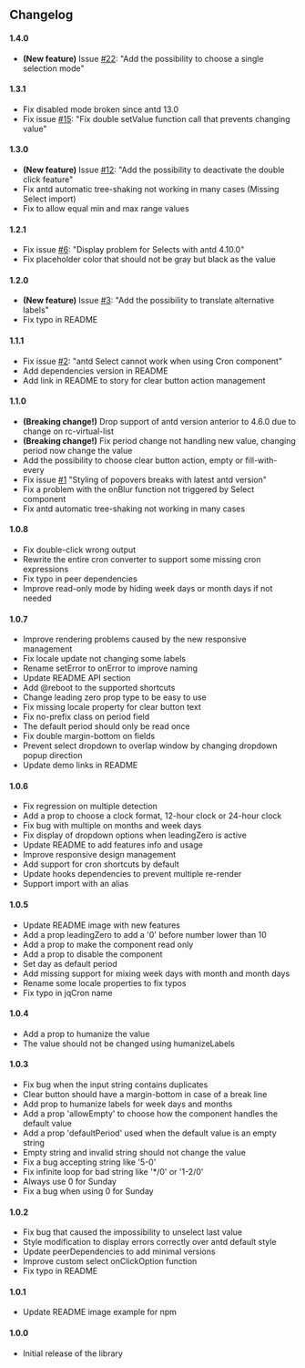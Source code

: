 ## Changelog

#### 1.4.0

- **(New feature)** Issue [#22](https://github.com/xrutayisire/react-js-cron/issues/22): "Add the possibility to choose a single selection mode"

#### 1.3.1

- Fix disabled mode broken since antd 13.0
- Fix issue [#15](https://github.com/xrutayisire/react-js-cron/issues/15): "Fix double setValue function call that prevents changing value"

#### 1.3.0

- **(New feature)** Issue [#12](https://github.com/xrutayisire/react-js-cron/issues/12): "Add the possibility to deactivate the double click feature"
- Fix antd automatic tree-shaking not working in many cases (Missing Select import)
- Fix to allow equal min and max range values

#### 1.2.1

- Fix issue [#6](https://github.com/xrutayisire/react-js-cron/issues/6): "Display problem for Selects with antd 4.10.0"
- Fix placeholder color that should not be gray but black as the value

#### 1.2.0

- **(New feature)** Issue [#3](https://github.com/xrutayisire/react-js-cron/issues/3): "Add the possibility to translate alternative labels"
- Fix typo in README

#### 1.1.1

- Fix issue [#2](https://github.com/xrutayisire/react-js-cron/issues/2): "antd Select cannot work when using Cron component"
- Add dependencies version in README
- Add link in README to story for clear button action management

#### 1.1.0

- **(Breaking change!)** Drop support of antd version anterior to 4.6.0 due to
  change on rc-virtual-list
- **(Breaking change!)** Fix period change not handling new value, changing
  period now change the value
- Add the possibility to choose clear button action, empty or fill-with-every
- Fix issue [#1](https://github.com/xrutayisire/react-js-cron/issues/1) "Styling of popovers breaks with latest antd version"
- Fix a problem with the onBlur function not triggered by Select component
- Fix antd automatic tree-shaking not working in many cases

#### 1.0.8

- Fix double-click wrong output
- Rewrite the entire cron converter to support some missing cron expressions
- Fix typo in peer dependencies
- Improve read-only mode by hiding week days or month days if not needed

#### 1.0.7

- Improve rendering problems caused by the new responsive management
- Fix locale update not changing some labels
- Rename setError to onError to improve naming
- Update README API section
- Add @reboot to the supported shortcuts
- Change leading zero prop type to be easy to use
- Fix missing locale property for clear button text
- Fix no-prefix class on period field
- The default period should only be read once
- Fix double margin-bottom on fields
- Prevent select dropdown to overlap window by changing dropdown popup direction
- Update demo links in README

#### 1.0.6

- Fix regression on multiple detection
- Add a prop to choose a clock format, 12-hour clock or 24-hour clock
- Fix bug with multiple on months and week days
- Fix display of dropdown options when leadingZero is active
- Update README to add features info and usage
- Improve responsive design management
- Add support for cron shortcuts by default
- Update hooks dependencies to prevent multiple re-render
- Support import with an alias

#### 1.0.5

- Update README image with new features
- Add a prop leadingZero to add a '0' before number lower than 10
- Add a prop to make the component read only
- Add a prop to disable the component
- Set day as default period
- Add missing support for mixing week days with month and month days
- Rename some locale properties to fix typos
- Fix typo in jqCron name

#### 1.0.4

- Add a prop to humanize the value
- The value should not be changed using humanizeLabels

#### 1.0.3

- Fix bug when the input string contains duplicates
- Clear button should have a margin-bottom in case of a break line
- Add prop to humanize labels for week days and months
- Add a prop 'allowEmpty' to choose how the component handles the default value
- Add a prop 'defaultPeriod' used when the default value is an empty string
- Empty string and invalid string should not change the value
- Fix a bug accepting string like '5-0'
- Fix infinite loop for bad string like '\*/0' or '1-2/0'
- Always use 0 for Sunday
- Fix a bug when using 0 for Sunday

#### 1.0.2

- Fix bug that caused the impossibility to unselect last value
- Style modification to display errors correctly over antd default style
- Update peerDependencies to add minimal versions
- Improve custom select onClickOption function
- Fix typo in README

#### 1.0.1

- Update README image example for npm

#### 1.0.0

- Initial release of the library
